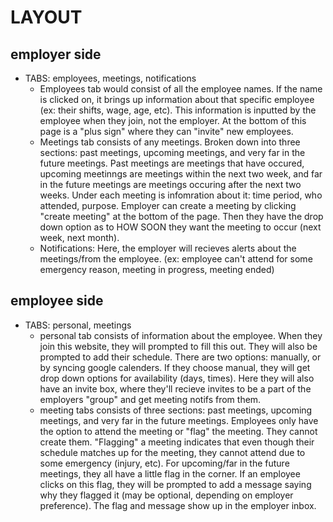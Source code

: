 # LAYOUT
## employer side
- TABS: employees, meetings, notifications
  - Employees tab would consist of all the employee names. If the name is clicked on, it brings up information about that specific employee (ex: their shifts, wage, age, etc). This information is inputted by the employee when they join, not the employer. 
  At the bottom of this page is a "plus sign" where they can "invite" new employees. 
  - Meetings tab consists of any meetings. Broken down into three sections: past meetings, upcoming meetings, and very far in the future meetings. Past meetings are
  meetings that have occured, upcoming meetinngs are meetings within the next two week, and far in the future meetings are meetings occuring after the next two weeks.
  Under each meeting is infomration about it: time period, who attended, purpose. Employer can create a meeting by clicking "create meeting" at the bottom of the page. 
  Then they have the drop down option as to HOW SOON they want the meeting to occur (next week, next month).
  - Notifications: Here, the employer will recieves alerts about the meetings/from the employee. (ex: employee can't attend for some emergency reason, meeting in progress,
  meeting ended)
  
## employee side
- TABS: personal, meetings
  - personal tab consists of information about the employee. When they join this website, they will prompted to fill this out. They will also be prompted to add their schedule.
  There are two options: manually, or by syncing google calenders. If they choose manual, they will get drop down options for availability (days, times).
  Here they will also have an invite box, where they'll recieve invites to be a part of the employers "group" and get meeting notifs from them.
  - meeting tabs consists of three sections: past meetings, upcoming meetings, and very far in the future meetings. Employees only have the option to attend the meeting
  or "flag" the meeting. They cannot create them. "Flagging" a meeting indicates that even though their schedule matches up for the meeting, they cannot attend due to some
  emergency (injury, etc). For upcoming/far in the future meetings, they all have a little flag in the corner. If an employee clicks on this flag, they will be prompted to add a
  message saying why they flagged it (may be optional, depending on employer preference). The flag and message show up in the employer inbox.
